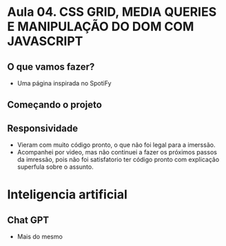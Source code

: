 # Aula 04. CSS GRID, MEDIA QUERIES E MANIPULAÇÃO DO DOM COM JAVASCRIPT

## O que vamos fazer?

- Uma página inspirada no SpotiFy

## Começando o projeto

## Responsividade

- Vieram com muito código pronto, o que não foi legal para a imerssão.
- Acompanhei por video, mas não continuei a fazer os próximos passos da imressão, pois não foi satisfatorio ter código pronto com explicação superfula sobre o assunto.


# Inteligencia artificial 


## Chat GPT
- Mais do mesmo


